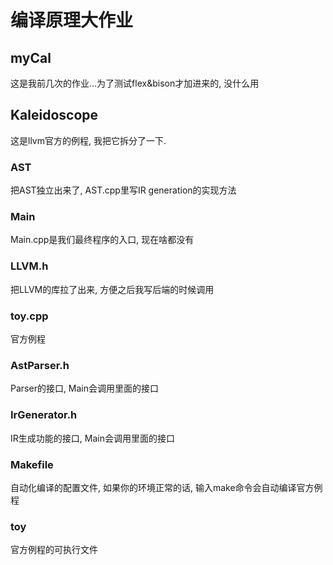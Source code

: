 # 编译原理大作业

## myCal
这是我前几次的作业...为了测试flex&bison才加进来的, 没什么用

## Kaleidoscope
这是llvm官方的例程, 我把它拆分了一下.
### AST
把AST独立出来了, AST.cpp里写IR generation的实现方法
### Main
Main.cpp是我们最终程序的入口, 现在啥都没有
### LLVM.h
把LLVM的库拉了出来, 方便之后我写后端的时候调用
### toy.cpp
官方例程
### AstParser.h
Parser的接口, Main会调用里面的接口
### IrGenerator.h
IR生成功能的接口, Main会调用里面的接口
### Makefile
自动化编译的配置文件, 如果你的环境正常的话, 输入make命令会自动编译官方例程
### toy
官方例程的可执行文件
